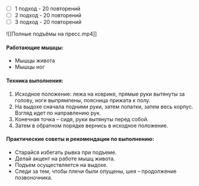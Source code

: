 - [ ] 1 подход - 20 повторений
- [ ] 2 подход - 20 повторений
- [ ] 3 подход - 20 повторений

![[Полные подъёмы на пресс.mp4]]

#### **Работающие мышцы:**

-   Мышцы живота
-   Мышцы ног

#### **Техника выполнения:**

1.  Исходное положение: лежа на коврике, прямые руки вытянуты за голову, ноги выпрямлены, поясница прижата к полу. 
2.  На выдохе сначала подними руки, затем лопатки, затем весь корпус. Взгляд идет по направлению рук.
3.  Конечная точка – сидя, руки вытянуты перед собой.
4.  Затем в обратном порядке вернись в исходное положение.

#### **Практические советы и рекомендации по выполнению**:

-   Старайся избегать рывка при подъеме.
-   Делай акцент на работе мышц живота.
-   Подъем осуществляется на выдохе.
-   Следи за тем, чтобы плечи были опущены, шея – продолжение позвоночника.